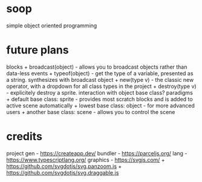 # soop
simple object oriented programming

# future plans
blocks
    + broadcast(object) - allows you to broadcast objects rather than data-less events
    + typeof(object) - get the type of a variable, presented as a string. synthesizes with broadcast object
    + new(type v) - the classic new operator, with a dropdown for all class types in the project
    + destroy(type v) - explicitely destroy a sprite. interaction with object base class?
paradigms
    + default base class: sprite - provides most scratch blocks and is added to active scene automatically
    + lowest base class: object - for more advanced users
    + another base class: scene - allows you to control the scene

# credits
project gen - https://createapp.dev/
bundler - https://parceljs.org/
lang - https://www.typescriptlang.org/
graphics - https://svgjs.com/
    + https://github.com/svgdotjs/svg.panzoom.js
    + https://github.com/svgdotjs/svg.draggable.js